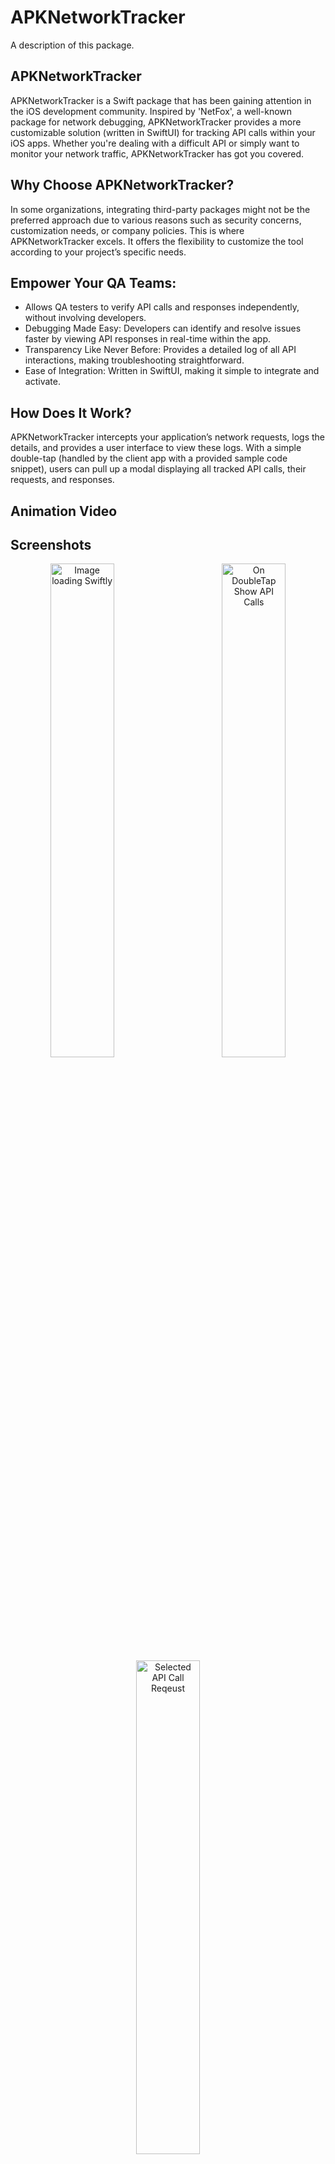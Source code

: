 # APKNetworkTracker

A description of this package.

## APKNetworkTracker
APKNetworkTracker is a Swift package that has been gaining attention in the iOS development community. Inspired by 'NetFox', a well-known package for network debugging, APKNetworkTracker provides a more customizable solution (written in SwiftUI) for tracking API calls within your iOS apps. Whether you're dealing with a difficult API or simply want to monitor your network traffic, APKNetworkTracker has got you covered.

## Why Choose APKNetworkTracker?
In some organizations, integrating third-party packages might not be the preferred approach due to various reasons such as security concerns, customization needs, or company policies. This is where APKNetworkTracker excels. It offers the flexibility to customize the tool according to your project’s specific needs.

## Empower Your QA Teams: 
- Allows QA testers to verify API calls and responses independently, without involving developers.
- Debugging Made Easy: Developers can identify and resolve issues faster by viewing API responses in real-time within the app.
- Transparency Like Never Before: Provides a detailed log of all API interactions, making troubleshooting straightforward.
- Ease of Integration: Written in SwiftUI, making it simple to integrate and activate.

## How Does It Work?
APKNetworkTracker intercepts your application’s network requests, logs the details, and provides a user interface to view these logs. With a simple double-tap (handled by the client app with a provided sample code snippet), users can pull up a modal displaying all tracked API calls, their requests, and responses.

## Animation Video 


## Screenshots 

<p align="center">
  <img src="https://github.com/user-attachments/assets/d3ec44d4-c643-42a7-9bfd-3481b958b468" alt="Image loading Swiftly" width="45%" />
  <span style="display:inline-block; width:40px;"></span>
  <img src="https://github.com/user-attachments/assets/c76ba081-f725-4ed4-9fa8-92724b8f8f81" alt="On DoubleTap Show API Calls" width="45%" />
    <span style="display:inline-block; width:40px;"></span>
  <img src="https://github.com/user-attachments/assets/98316909-a5af-46c1-a53f-103485082478" alt="Selected API Call Reqeust" width="45%" />
    <span style="display:inline-block; width:40px;"></span>
      <img src="https://github.com/user-attachments/assets/487e96d0-a4bb-4d17-b914-9c9906fe132d" alt="Selected API Call Response" width="45%" />
</p>

## Getting Started with APKNetworkTracker
You can integrate APKNetworkTracker into your project using Swift Package Manager (SPM). The package is hosted on GitHub.

- SwiftUI Integration Example
```import SwiftUI
import APKNetworkTracker

struct ContentView: View {
    @ObservedObject var viewModel: AnyViewModelClass // Replace with your actual ViewModel class
    @State private var isModalPresented = false

    init(viewModel: AnyViewModelClass) {
        self.viewModel = viewModel
    }

    var body: some View {
        VStack {
            YourMainView(viewModel: viewModel) // Replace with your actual main view
                .onTapGesture(count: 2) {
                    isModalPresented = true
                }
        }
        .sheet(isPresented: $isModalPresented) {
            APICallModalView()
        }
        .onAppear {
            APITracker.isTrackingEnabled = true
            APITracker.startTracking()
        }
        .onDisappear {
            APITracker.stopTracking()
        }
    }
}

@main
struct MyApp: App {
    var body: some Scene {
        WindowGroup {
            ContentView(viewModel: AnyViewModelClass()) // Replace with your ViewModel initializer
        }
    }
}
```
- Regular Swift Applications Example
```
import UIKit
import SwiftUI

class MainViewController: UIViewController {
    
    var viewModel: AnyViewModelClass! // Replace with your actual ViewModel class
    
    override func viewDidLoad() {
        super.viewDidLoad()
        
        view.backgroundColor = .white
        
        // Setup gesture recognizer
        let doubleTapGesture = UITapGestureRecognizer(target: self, action: #selector(handleDoubleTap))
        doubleTapGesture.numberOfTapsRequired = 2
        view.addGestureRecognizer(doubleTapGesture)
        
        // Start API tracking
        APITracker.isTrackingEnabled = true
        APITracker.startTracking()
        
        // Add your main view using SwiftUI
        let mainView = YourMainView(viewModel: viewModel) // Replace with your actual main view
        let hostingController = UIHostingController(rootView: mainView)
        
        addChild(hostingController)
        view.addSubview(hostingController.view)
        hostingController.view.translatesAutoresizingMaskIntoConstraints = false
        hostingController.view.topAnchor.constraint(equalTo: view.topAnchor).isActive = true
        hostingController.view.bottomAnchor.constraint(equalTo: view.bottomAnchor).isActive = true
        hostingController.view.leadingAnchor.constraint(equalTo: view.leadingAnchor).isActive = true
        hostingController.view.trailingAnchor.constraint(equalTo: view.trailingAnchor).isActive = true
        hostingController.didMove(toParent: self)
    }
    
    @objc func handleDoubleTap() {
        APITracker.showAPICallModal()
    }
    
    deinit {
        // Stop API tracking
        APITracker.stopTracking()
    }
}

@UIApplicationMain
class AppDelegate: UIResponder, UIApplicationDelegate {

    var window: UIWindow?
    var viewModel = AnyViewModelClass() // Replace with your ViewModel initializer

    func application(_ application: UIApplication,
                     didFinishLaunchingWithOptions launchOptions: [UIApplication.LaunchOptionsKey: Any]?) -> Bool {

        window = UIWindow(frame: UIScreen.main.bounds)
        let rootViewController = MainViewController()
        rootViewController.viewModel = viewModel
        window?.rootViewController = rootViewController
        window?.makeKeyAndVisible()

        return true
    }
}
```
## A Word of Caution
While APKNetworkTracker is a powerful tool, it’s still a work in progress. It performs well with SwiftUI applications, but there might be some compatibility issues with Objective-C or older versions of Swift. We’re constantly working on improving it, and your feedback is always welcome.




